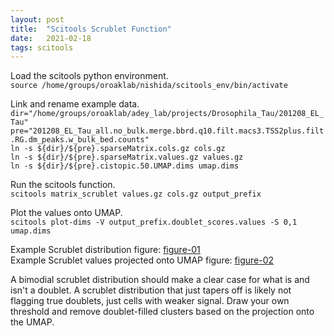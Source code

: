 ```yaml
---
layout: post
title:  "Scitools Scrublet Function"
date:   2021-02-18
tags: scitools
---
```


Load the scitools python environment.
<br>`source /home/groups/oroaklab/nishida/scitools_env/bin/activate`

Link and rename example data.
<br>`dir="/home/groups/oroaklab/adey_lab/projects/Drosophila_Tau/201208_EL_Tau"`
<br>`pre="201208_EL_Tau_all.no_bulk.merge.bbrd.q10.filt.macs3.TSS2plus.filt.RG.dm_peaks.w_bulk_bed.counts"`
<br>`ln -s ${dir}/${pre}.sparseMatrix.cols.gz cols.gz`
<br>`ln -s ${dir}/${pre}.sparseMatrix.values.gz values.gz`
<br>`ln -s ${dir}/${pre}.cistopic.50.UMAP.dims umap.dims`

Run the scitools function.
<br>`scitools matrix_scrublet values.gz cols.gz output_prefix`

Plot the values onto UMAP.
<br>`scitools plot-dims -V output_prefix.doublet_scores.values -S 0,1 umap.dims`

Example Scrublet distribution figure: [figure-01]
<br>Example Scrublet values projected onto UMAP figure: [figure-02]

A bimodial scrublet distribution should make a clear case for what is and isn't a doublet. A scrublet distribution that just tapers off is likely not flagging true doublets, just cells with weaker signal. Draw your own threshold and remove doublet-filled clusters based on the projection onto the UMAP.

[figure-01]: https://ohsu.app.box.com/file/777868542912
[figure-02]: https://ohsu.app.box.com/file/777870009592